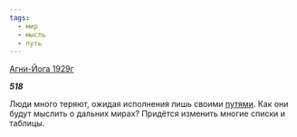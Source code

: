 ```yaml
---
tags:
  - мир
  - мысль
  - путь
---
```

[Агни-Йога 1929г](https://127.0.0.1:4002/agni/1929)

___518___

Люди много теряют, ожидая исполнения лишь своими [путями](../../../tags/#путь). Как они будут мыслить о дальних мирах? Придётся изменить многие списки и таблицы.